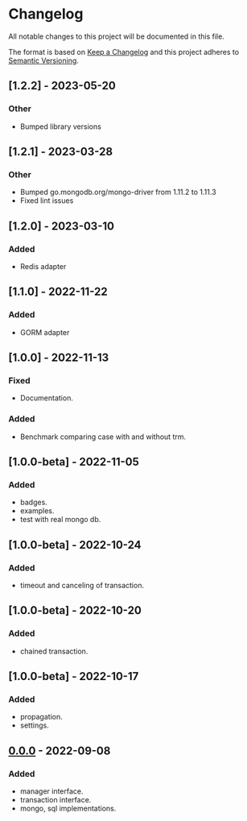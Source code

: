 # Changelog

All notable changes to this project will be documented in this file.

The format is based on [Keep a Changelog](http://keepachangelog.com/)
and this project adheres to [Semantic Versioning](http://semver.org/).

## [1.2.2] - 2023-05-20

### Other

- Bumped library versions


## [1.2.1] - 2023-03-28

### Other

- Bumped go.mongodb.org/mongo-driver from 1.11.2 to 1.11.3
- Fixed lint issues

## [1.2.0] - 2023-03-10

### Added

- Redis adapter

## [1.1.0] - 2022-11-22

### Added

- GORM adapter

## [1.0.0] - 2022-11-13

### Fixed

- Documentation.

### Added

- Benchmark comparing case with and without trm.

## [1.0.0-beta] - 2022-11-05

### Added

- badges.
- examples.
- test with real mongo db.

## [1.0.0-beta] - 2022-10-24

### Added

- timeout and canceling of transaction.

## [1.0.0-beta] - 2022-10-20

### Added

- chained transaction.

## [1.0.0-beta] - 2022-10-17

### Added

- propagation.
- settings.

## [0.0.0] - 2022-09-08

### Added

- manager interface.
- transaction interface.
- mongo, sql implementations.

[0.0.0]: https://github.com/avito-tech/go-transaction-manager/
